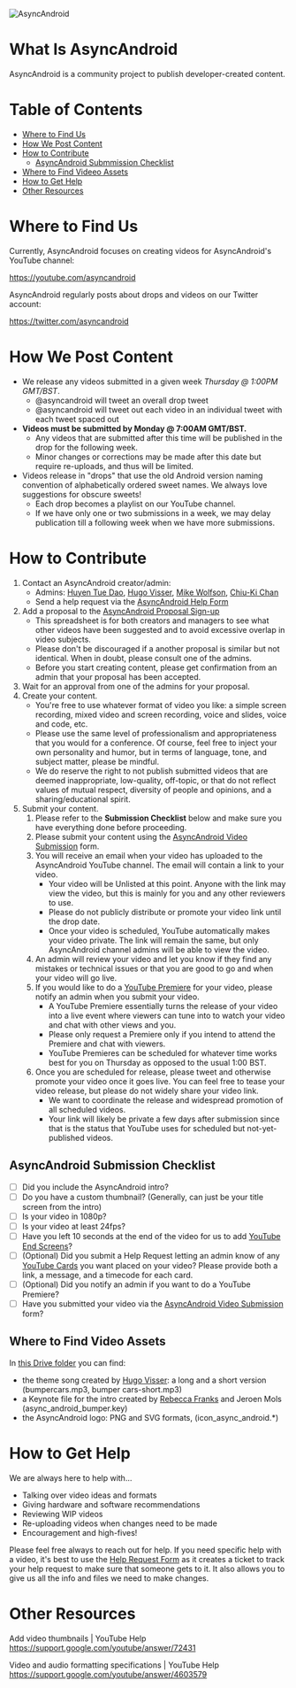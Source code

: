 ![AsyncAndroid](https://pbs.twimg.com/profile_banners/1242270979058880512/1587496147/1500x500)

# What Is AsyncAndroid

AsyncAndroid is a community project to publish developer-created content.

# Table of Contents

- [Where to Find Us](https://github.com/AsyncAndroid/async-android/blob/master/README.md#where-to-find-us])
- [How We Post Content](https://github.com/AsyncAndroid/async-android/blob/master/README.md#how-we-post-content)
- [How to Contribute](https://github.com/AsyncAndroid/async-android/blob/master/README.md#how-to-contribute)
  - [AsyncAndroid Submmission Checklist](https://github.com/AsyncAndroid/async-android/blob/master/README.md#asyncandroid-submission-checklist)
- [Where to Find Videeo Assets](https://github.com/AsyncAndroid/async-android/blob/master/README.md#where-to-find-video-assets)
- [How to Get Help](https://github.com/AsyncAndroid/async-android/blob/master/README.md#how-to-get-help)
- [Other Resources](https://github.com/AsyncAndroid/async-android/blob/master/README.md#other-resources)

# Where to Find Us

Currently, AsyncAndroid focuses on creating videos for AsyncAndroid's YouTube channel:

https://youtube.com/asyncandroid

AsyncAndroid regularly posts about drops and videos on our Twitter account:

https://twitter.com/asyncandroid

# How We Post Content

- We release any videos submitted in a given week *Thursday @ 1:00PM GMT/BST*.
  - @asyncandroid will tweet an overall drop tweet
  - @asyncandroid will tweet out each video in an individual tweet with each tweet spaced out
- **Videos must be submitted by Monday @ 7:00AM GMT/BST.**
  - Any videos that are submitted after this time will be published in the drop for the following week.
  - Minor changes or corrections may be made after this date but require re-uploads, and thus will be limited.
- Videos release in "drops" that use the old Android version naming convention of alphabetically ordered sweet names. We always love suggestions for obscure sweets!
  - Each drop becomes a playlist on our YouTube channel.
  - If we have only one or two submissions in a week, we may delay publication till a following week when we have more submissions.

# How to Contribute

1. Contact an AsyncAndroid creator/admin:
   - Admins: [Huyen Tue Dao](https://twitter.com/queencodemonkey), [Hugo Visser](https://twitter.com/queencodemonkey), [Mike Wolfson](https://twitter.com/mikewolfson), [Chiu-Ki Chan](https://twitter.com/chiuki)
   - Send a help request via the [AsyncAndroid Help Form](https://docs.google.com/forms/d/1pbCtSQq5lo0imPK_ESe9LfW7uSjhQ61Psjoh1si-hVg/edit)
2. Add a proposal to the [AsyncAndroid Proposal Sign-up](https://docs.google.com/spreadsheets/d/1Z8hdmXvD3Y1KvEK_th8c22PLW45xp_IR6ivd6YoqZhU/edit#gid=0)
   - This spreadsheet is for both creators and managers to see what other videos have been suggested and to avoid excessive overlap in video subjects.
   - Please don't be discouraged if a another proposal is similar but not identical. When in doubt, please consult one of the admins.
   - Before you start creating content, please get confirmation from an admin that your proposal has been accepted.
3. Wait for an approval from one of the admins for your proposal.
4. Create your content.
   - You're free to use whatever format of video you like: a simple screen recording, mixed video and screen recording, voice and slides, voice and code, etc.
   - Please use the same level of professionalism and appropriateness that you would for a conference. Of course, feel free to inject your own personality and humor, but in terms of language, tone, and subject matter, please be mindful.
   - We do reserve the right to not publish submitted videos that are deemed inappropriate, low-quality, off-topic, or that do not reflect values of mutual respect, diversity of people and opinions, and a sharing/educational spirit.
5. Submit your content.
   1. Please refer to the **Submission Checklist** below and make sure you have everything done before proceeding.
   2. Please submit your content using the [AsyncAndroid Video Submission](https://docs.google.com/forms/d/1shEt67Gwsi65G_xyqU3kDd3w7qAtoEnEUXtve-laSbo/edit) form.
   3. You will receive an email when your video has uploaded to the AsyncAndroid YouTube channel. The email will contain a link to your video.
      - Your video will be Unlisted at this point. Anyone with the link may view the video, but this is mainly for you and any other reviewers to use.
      - Please do not publicly distribute or promote your video link until the drop date.
      - Once your video is scheduled, YouTube automatically makes your video private. The link will remain the same, but only AsyncAndroid channel admins will be able to view the video.
   4. An admin will review your video and let you know if they find any mistakes or technical issues or that you are good to go and when your video will go live.
   5. If you would like to do a [YouTube Premiere](https://trello.com/b/eXFOWFZa/async-android) for your video, please notify an admin when you submit your video.
      - A YouTube Premiere essentially turns the release of your video into a live event where viewers can tune into to watch your video and chat with other views and you.
      - Please only request a Premiere only if you intend to attend the Premiere and chat with viewers.
      - YouTube Premieres can be scheduled for whatever time works best for you on Thursday as opposed to the usual 1:00 BST.
   6. Once you are scheduled for release, please tweet and otherwise promote your video once it goes live. You can feel free to tease your video release, but please do not widely share your video link.
      - We want to coordinate the release and widespread promotion of all scheduled videos.
      - Your link will likely be private a few days after submission since that is the status that YouTube uses for scheduled but not-yet-published videos.

## AsyncAndroid Submission Checklist
- [ ] Did you include the AsyncAndroid intro?
- [ ] Do you have a custom thumbnail? (Generally, can just be your title screen from the intro)
- [ ] Is your video in 1080p?
- [ ] Is your video at least 24fps?
- [ ] Have you left 10 seconds at the end of the video for us to add [YouTube End Screens](https://creatoracademy.youtube.com/page/lesson/cards#strategies-zippy-link-2)?
- [ ] (Optional) Did you submit a Help Request letting an admin know of any [YouTube Cards](https://creatoracademy.youtube.com/page/lesson/cards#strategies-zippy-link-1) you want placed on your video? Please provide both a link, a message, and a timecode for each card.
- [ ] (Optional) Did you notify an admin if you want to do a YouTube Premiere?
- [ ] Have you submitted your video via the [AsyncAndroid Video Submission](https://docs.google.com/forms/d/1shEt67Gwsi65G_xyqU3kDd3w7qAtoEnEUXtve-laSbo/edit) form?

## Where to Find Video Assets

In [this Drive folder](https://drive.google.com/open?id=1u2FsgA7vtQTzx6mZiwN1Uu00TNE_1DQr) you can find:

- the theme song created by [Hugo Visser](https://twitter.com/botteaap): a long and a short version (bumpercars.mp3, bumper cars-short.mp3)
- a Keynote file for the intro created by [Rebecca Franks](https://twitter.com/riggaroo) and Jeroen Mols (async_android_bumper.key)
- the AsyncAndroid logo: PNG and SVG formats, (icon_async_android.*)

# How to Get Help

We are always here to help with…

- Talking over video ideas and formats
- Giving hardware and software recommendations
- Reviewing WIP videos
- Re-uploading videos when changes need to be made
- Encouragement and high-fives!

Please feel free always to reach out for help. If you need specific help with a video, it's best to use the [Help Request Form](https://docs.google.com/forms/d/1pbCtSQq5lo0imPK_ESe9LfW7uSjhQ61Psjoh1si-hVg/edit) as it creates a ticket to track your help request to make sure that someone gets to it. It also allows you to give us all the info and files we need to make changes.

# Other Resources

Add video thumbnails | YouTube Help
https://support.google.com/youtube/answer/72431

Video and audio formatting specifications | YouTube Help
https://support.google.com/youtube/answer/4603579
